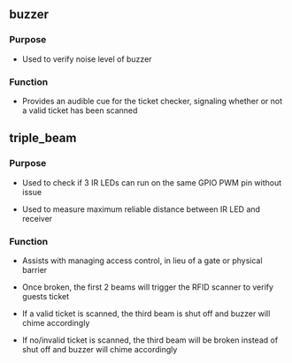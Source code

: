 ## buzzer

### Purpose

- Used to verify noise level of buzzer

### Function

- Provides an audible cue for the ticket checker, signaling whether or not a valid ticket has been scanned

## triple_beam

### Purpose

- Used to check if 3 IR LEDs can run on the same GPIO PWM pin without issue

- Used to measure maximum reliable distance between IR LED and receiver

### Function

- Assists with managing access control, in lieu of a gate or physical barrier

- Once broken, the first 2 beams will trigger the RFID scanner to verify guests ticket

- If a valid ticket is scanned, the third beam is shut off and buzzer will chime accordingly

- If no/invalid ticket is scanned, the third beam will be broken instead of shut off and buzzer will chime accordingly
